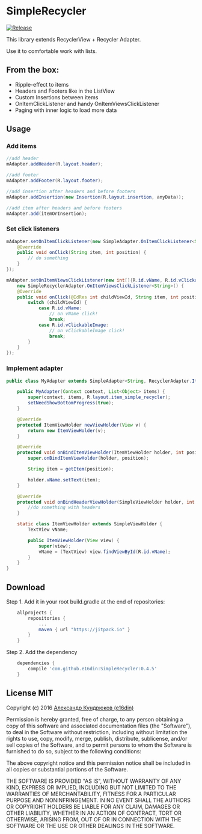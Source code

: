 # SimpleRecycler

[![Release](https://jitpack.io/v/e16din/SimpleRecycler.svg)](https://jitpack.io/#e16din/SimpleRecycler)

This library extends RecyclerView + Recycler Adapter.

Use it to comfortable work with lists.

## From the box:
* Ripple-effect to items
* Headers and Footers like in the ListView
* Custom Insertions between items
* OnItemClickListener and handy OnItemViewsClickListener
* Paging with inner logic to load more data


## Usage
### Add items
```java
//add header
mAdapter.addHeader(R.layout.header);

//add footer
mAdapter.addFooter(R.layout.footer);

//add insertion after headers and before footers
mAdapter.addInsertion(new Insertion(R.layout.insertion, anyData));

//add item after headers and before footers
mAdapter.add(itemOrInsertion);
```

### Set click listeners
```java
mAdapter.setOnItemClickListener(new SimpleAdapter.OnItemClickListener<String>() {
    @Override
    public void onClick(String item, int position) {
        // do something
    }
});

mAdapter.setOnItemViewsClickListener(new int[]{R.id.vName, R.id.vClickableImage},
    new SimpleRecyclerAdapter.OnItemViewsClickListener<String>() {
    @Override
    public void onClick(@IdRes int childViewId, String item, int position) {
        switch (childViewId) {
            case R.id.vName:
                // on vName click!
                break;
            case R.id.vClickableImage:
                // on vClickableImage click!
                break;
        }
    }
});
```

### Implement adapter
```java
public class MyAdapter extends SimpleAdapter<String, RecyclerAdapter.ItemViewHolder> {

    public MyAdapter(Context context, List<Object> items) {
        super(context, items, R.layout.item_simple_recycler);
        setNeedShowBottomProgress(true);
    }

    @Override
    protected ItemViewHolder newViewHolder(View v) {
        return new ItemViewHolder(v);
    }

    @Override
    protected void onBindItemViewHolder(ItemViewHolder holder, int position) {
        super.onBindItemViewHolder(holder, position);

        String item = getItem(position);

        holder.vName.setText(item);
    }

    @Override
    protected void onBindHeaderViewHolder(SimpleViewHolder holder, int position) {
        //do something with headers
    }

    static class ItemViewHolder extends SimpleViewHolder {
        TextView vName;

        public ItemViewHolder(View view) {
            super(view);
            vName = (TextView) view.findViewById(R.id.vName);
        }
    }
}
```


## Download
Step 1. Add it in your root build.gradle at the end of repositories:
```groovy
    allprojects {
        repositories {
            ...
            maven { url "https://jitpack.io" }
        }
    }
```
Step 2. Add the dependency
```groovy
    dependencies {
        compile 'com.github.e16din:SimpleRecycler:0.4.5'
    }
```

## License MIT
Copyright (c) 2016 [Александр Кундрюков (e16din)](https://goo.gl/4xTCko)

Permission is hereby granted, free of charge, to any person obtaining a copy
of this software and associated documentation files (the "Software"), to deal
in the Software without restriction, including without limitation the rights
to use, copy, modify, merge, publish, distribute, sublicense, and/or sell
copies of the Software, and to permit persons to whom the Software is
furnished to do so, subject to the following conditions:

The above copyright notice and this permission notice shall be included in all
copies or substantial portions of the Software.

THE SOFTWARE IS PROVIDED "AS IS", WITHOUT WARRANTY OF ANY KIND, EXPRESS OR
IMPLIED, INCLUDING BUT NOT LIMITED TO THE WARRANTIES OF MERCHANTABILITY,
FITNESS FOR A PARTICULAR PURPOSE AND NONINFRINGEMENT. IN NO EVENT SHALL THE
AUTHORS OR COPYRIGHT HOLDERS BE LIABLE FOR ANY CLAIM, DAMAGES OR OTHER
LIABILITY, WHETHER IN AN ACTION OF CONTRACT, TORT OR OTHERWISE, ARISING FROM,
OUT OF OR IN CONNECTION WITH THE SOFTWARE OR THE USE OR OTHER DEALINGS IN THE
SOFTWARE.
